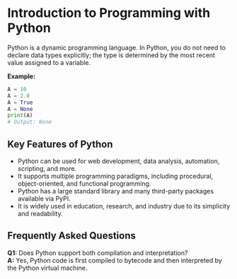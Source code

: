 # Introduction to Programming with Python

Python is a dynamic programming language. In Python, you do not need to declare data types explicitly; the type is determined by the most recent value assigned to a variable.

**Example:**
```python
A = 10
A = 2.0
A = True
A = None
print(A)
# Output: None
```

## Key Features of Python

- Python can be used for web development, data analysis, automation, scripting, and more.
- It supports multiple programming paradigms, including procedural, object-oriented, and functional programming.
- Python has a large standard library and many third-party packages available via PyPI.
- It is widely used in education, research, and industry due to its simplicity and readability.

## Frequently Asked Questions

**Q1:** Does Python support both compilation and interpretation?  
**A:** Yes, Python code is first compiled to bytecode and then interpreted by the Python virtual machine.
